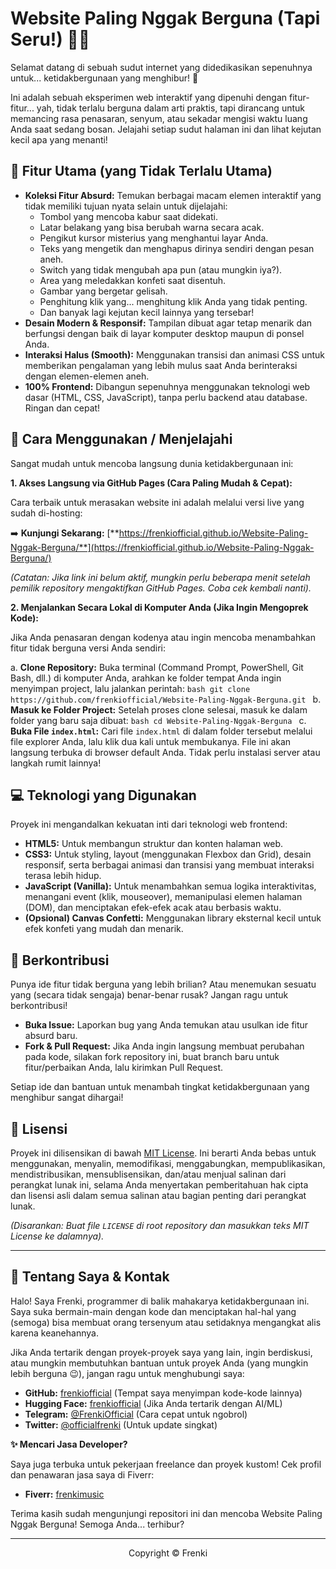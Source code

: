 # Website Paling Nggak Berguna (Tapi Seru!) 🤪✨

Selamat datang di sebuah sudut internet yang didedikasikan sepenuhnya untuk... ketidakbergunaan yang menghibur! 🎉

Ini adalah sebuah eksperimen web interaktif yang dipenuhi dengan fitur-fitur... yah, tidak terlalu berguna dalam arti praktis, tapi dirancang untuk memancing rasa penasaran, senyum, atau sekadar mengisi waktu luang Anda saat sedang bosan. Jelajahi setiap sudut halaman ini dan lihat kejutan kecil apa yang menanti!


## 🚀 Fitur Utama (yang Tidak Terlalu Utama)

*   **Koleksi Fitur Absurd:** Temukan berbagai macam elemen interaktif yang tidak memiliki tujuan nyata selain untuk dijelajahi:
    *   Tombol yang mencoba kabur saat didekati.
    *   Latar belakang yang bisa berubah warna secara acak.
    *   Pengikut kursor misterius yang menghantui layar Anda.
    *   Teks yang mengetik dan menghapus dirinya sendiri dengan pesan aneh.
    *   Switch yang tidak mengubah apa pun (atau mungkin iya?).
    *   Area yang meledakkan konfeti saat disentuh.
    *   Gambar yang bergetar gelisah.
    *   Penghitung klik yang... menghitung klik Anda yang tidak penting.
    *   Dan banyak lagi kejutan kecil lainnya yang tersebar!
*   **Desain Modern & Responsif:** Tampilan dibuat agar tetap menarik dan berfungsi dengan baik di layar komputer desktop maupun di ponsel Anda.
*   **Interaksi Halus (Smooth):** Menggunakan transisi dan animasi CSS untuk memberikan pengalaman yang lebih mulus saat Anda berinteraksi dengan elemen-elemen aneh.
*   **100% Frontend:** Dibangun sepenuhnya menggunakan teknologi web dasar (HTML, CSS, JavaScript), tanpa perlu backend atau database. Ringan dan cepat!

## 🔧 Cara Menggunakan / Menjelajahi

Sangat mudah untuk mencoba langsung dunia ketidakbergunaan ini:

**1. Akses Langsung via GitHub Pages (Cara Paling Mudah & Cepat):**

   Cara terbaik untuk merasakan website ini adalah melalui versi live yang sudah di-hosting:

   ➡️ **Kunjungi Sekarang:** [**https://frenkiofficial.github.io/Website-Paling-Nggak-Berguna/**](https://frenkiofficial.github.io/Website-Paling-Nggak-Berguna/)

   *(Catatan: Jika link ini belum aktif, mungkin perlu beberapa menit setelah pemilik repository mengaktifkan GitHub Pages. Coba cek kembali nanti).*

**2. Menjalankan Secara Lokal di Komputer Anda (Jika Ingin Mengoprek Kode):**

   Jika Anda penasaran dengan kodenya atau ingin mencoba menambahkan fitur tidak berguna versi Anda sendiri:

   a.  **Clone Repository:** Buka terminal (Command Prompt, PowerShell, Git Bash, dll.) di komputer Anda, arahkan ke folder tempat Anda ingin menyimpan project, lalu jalankan perintah:
       ```bash
       git clone https://github.com/frenkiofficial/Website-Paling-Nggak-Berguna.git
       ```
   b.  **Masuk ke Folder Project:** Setelah proses clone selesai, masuk ke dalam folder yang baru saja dibuat:
       ```bash
       cd Website-Paling-Nggak-Berguna
       ```
   c.  **Buka File `index.html`:** Cari file `index.html` di dalam folder tersebut melalui file explorer Anda, lalu klik dua kali untuk membukanya. File ini akan langsung terbuka di browser default Anda. Tidak perlu instalasi server atau langkah rumit lainnya!

## 💻 Teknologi yang Digunakan

Proyek ini mengandalkan kekuatan inti dari teknologi web frontend:

*   **HTML5:** Untuk membangun struktur dan konten halaman web.
*   **CSS3:** Untuk styling, layout (menggunakan Flexbox dan Grid), desain responsif, serta berbagai animasi dan transisi yang membuat interaksi terasa lebih hidup.
*   **JavaScript (Vanilla):** Untuk menambahkan semua logika interaktivitas, menangani event (klik, mouseover), memanipulasi elemen halaman (DOM), dan menciptakan efek-efek acak atau berbasis waktu.
*   **(Opsional) Canvas Confetti:** Menggunakan library eksternal kecil untuk efek konfeti yang mudah dan menarik.

## 🤝 Berkontribusi

Punya ide fitur tidak berguna yang lebih brilian? Atau menemukan sesuatu yang (secara tidak sengaja) benar-benar rusak? Jangan ragu untuk berkontribusi!

*   **Buka Issue:** Laporkan bug yang Anda temukan atau usulkan ide fitur absurd baru.
*   **Fork & Pull Request:** Jika Anda ingin langsung membuat perubahan pada kode, silakan fork repository ini, buat branch baru untuk fitur/perbaikan Anda, lalu kirimkan Pull Request.

Setiap ide dan bantuan untuk menambah tingkat ketidakbergunaan yang menghibur sangat dihargai!

## 📜 Lisensi

Proyek ini dilisensikan di bawah [MIT License](LICENSE). Ini berarti Anda bebas untuk menggunakan, menyalin, memodifikasi, menggabungkan, mempublikasikan, mendistribusikan, mensublisensikan, dan/atau menjual salinan dari perangkat lunak ini, selama Anda menyertakan pemberitahuan hak cipta dan lisensi asli dalam semua salinan atau bagian penting dari perangkat lunak.

*(Disarankan: Buat file `LICENSE` di root repository dan masukkan teks MIT License ke dalamnya).*

---

## 👋 Tentang Saya & Kontak

Halo! Saya Frenki, programmer di balik mahakarya ketidakbergunaan ini. Saya suka bermain-main dengan kode dan menciptakan hal-hal yang (semoga) bisa membuat orang tersenyum atau setidaknya mengangkat alis karena keanehannya.

Jika Anda tertarik dengan proyek-proyek saya yang lain, ingin berdiskusi, atau mungkin membutuhkan bantuan untuk proyek Anda (yang mungkin lebih berguna 😉), jangan ragu untuk menghubungi saya:

*   **GitHub:** [frenkiofficial](https://github.com/frenkiofficial) (Tempat saya menyimpan kode-kode lainnya)
*   **Hugging Face:** [frenkiofficial](https://huggingface.co/frenkiofficial) (Jika Anda tertarik dengan AI/ML)
*   **Telegram:** [@FrenkiOfficial](https://t.me/FrenkiOfficial) (Cara cepat untuk ngobrol)
*   **Twitter:** [@officialfrenki](https://twitter.com/officialfrenki) (Untuk update singkat)

**✨ Mencari Jasa Developer?**

Saya juga terbuka untuk pekerjaan freelance dan proyek kustom! Cek profil dan penawaran jasa saya di Fiverr:

*   **Fiverr:** [frenkimusic](https://www.fiverr.com/frenkimusic/)

Terima kasih sudah mengunjungi repositori ini dan mencoba Website Paling Nggak Berguna! Semoga Anda... terhibur?

---

<p align="center">Copyright © Frenki</p>